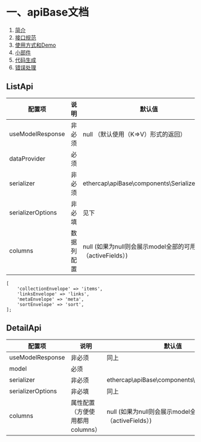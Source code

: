 # 一、apiBase文档

1. [简介](简介.md)
2. [接口规范](接口规范.md)
2. [使用方式和Demo](使用方式和Demo.md)
2. [小部件](小部件.md)
2. [代码生成](代码生成.md)
2. [错误处理](错误处理.md)

## ListApi

配置项 | 说明 | 默认值 
---|---|---
useModelResponse| 非必须 | null （默认使用（K=>V）形式的返回）
dataProvider| 必须 | 
serializer | 非必须 | ethercap\apiBase\components\Serializer::class
serializerOptions | 非必填 | 见下
columns | 数据列配置 | null (如果为null则会展示model全部的可用属性（activeFields）)

```
[
    'collectionEnvelope' => 'items',
    'linksEnvelope' => 'links',
    'metaEnvelope' => 'meta',
    'sortEnvelope' => 'sort',
];
```

## DetailApi

配置项 | 说明 | 默认值 
---|---|---
useModelResponse| 非必须 | 同上
model| 必须 | 
serializer | 非必须 | ethercap\apiBase\components\Serializer::class
serializerOptions | 非必填 | 同上
columns | 属性配置（方便使用都用columns） | null (如果为null则会展示model全部的可用属性（activeFields）)